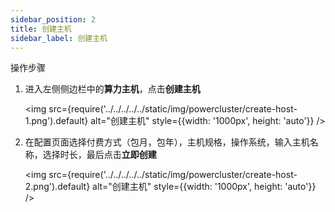 ```yaml
---
sidebar_position: 2
title: 创建主机
sidebar_label: 创建主机
---
```


操作步骤

1. 进入左侧侧边栏中的**算力主机**，点击**创建主机**

    <img src={require('../../../../../static/img/powercluster/create-host-1.png').default} alt="创建主机" style={{width: '1000px', height: 'auto'}} />

2. 在配置页面选择付费方式（包月，包年），主机规格，操作系统，输入主机名称，选择时长，最后点击**立即创建**

    <img src={require('../../../../../static/img/powercluster/create-host-2.png').default} alt="创建主机" style={{width: '1000px', height: 'auto'}} />
    